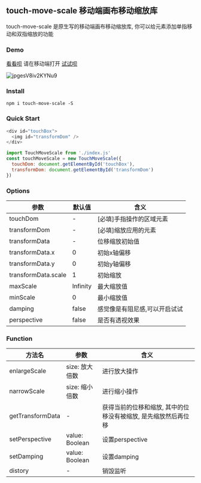 ## touch-move-scale 移动端画布移动缩放库

touch-move-scale 是原生写的移动端画布移动缩放库, 你可以给元素添加单指移动和双指缩放的功能
### Demo
[看看呗](http://htmlpreview.github.io/?https://github.com/WindStormrage/touchMoveScale/blob/master/index.html) 请在移动端打开
[试试呗](https://codepen.io/WindStormrage/pen/ZEpBvOZ)

![jpgesV8iv2KYNu9](https://i.loli.net/2021/01/05/jpgesV8iv2KYNu9.gif)
### Install
```
npm i touch-move-scale -S
```
### Quick Start
``` JavaScript
<div id="touchBox">
  <img id="transformDom" />
</div>

import TouchMoveScale from './index.js'
const touchMoveScale = new TouchMoveScale({
  touchDom: document.getElementById('touchBox'),
  transformDom: document.getElementById('transformDom')
})
```
### Options

参数 | 默认值 | 含义
---|---|---
touchDom | - |[必填]手指操作的区域元素
transformDom | - | [必填]缩放应用的元素
transformData | - | 位移缩放初始值
transformData.x | 0 | 初始x轴偏移
transformData.y | 0 | 初始y轴偏移
transformData.scale | 1 | 初始缩放
maxScale | Infinity | 最大缩放值
minScale | 0 | 最小缩放值
damping | false | 感觉像是有阻尼感,可以开启试试
perspective | false | 是否有透视效果

### Function

方法名 | 参数 | 含义
---|---|---
enlargeScale | size: 放大倍数 | 进行放大操作
narrowScale | size: 缩小倍数 | 进行缩小操作
getTransformData | - | 获得当前的位移和缩放, 其中的位移没有被缩放, 是先缩放然后再位移
setPerspective | value: Boolean | 设置perspective
setDamping | value: Boolean | 设置damping
distory | - | 销毁监听

